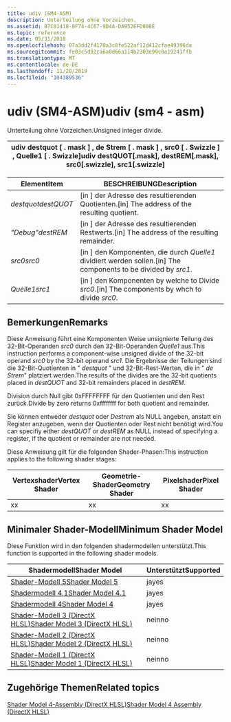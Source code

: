```yaml
---
title: udiv (SM4-ASM)
description: Unterteilung ohne Vorzeichen.
ms.assetid: 87C81418-0F74-4C67-9D4A-DA952EFD008E
ms.topic: reference
ms.date: 05/31/2018
ms.openlocfilehash: 07a3dd2f4170a3c8fe522af12d412cfae49396da
ms.sourcegitcommit: fe03c5d92ca6a0d66a114b2303e99c0a19241ffb
ms.translationtype: MT
ms.contentlocale: de-DE
ms.lasthandoff: 11/20/2019
ms.locfileid: "104389536"
---
```

# <a name="udiv-sm4---asm"></a><span data-ttu-id="195b6-103">udiv (SM4-ASM)</span><span class="sxs-lookup"><span data-stu-id="195b6-103">udiv (sm4 - asm)</span></span>

<span data-ttu-id="195b6-104">Unterteilung ohne Vorzeichen.</span><span class="sxs-lookup"><span data-stu-id="195b6-104">Unsigned integer divide.</span></span>



| <span data-ttu-id="195b6-105">udiv destquot \[ . mask \] , de Strem \[ . mask \] , src0 \[ . Swizzle \] , Quelle1 \[ . Swizzle\]</span><span class="sxs-lookup"><span data-stu-id="195b6-105">udiv destQUOT\[.mask\], destREM\[.mask\], src0\[.swizzle\], src1\[.swizzle\]</span></span> |
|------------------------------------------------------------------------------|



 



| <span data-ttu-id="195b6-106">Element</span><span class="sxs-lookup"><span data-stu-id="195b6-106">Item</span></span>                                                                                                   | <span data-ttu-id="195b6-107">BESCHREIBUNG</span><span class="sxs-lookup"><span data-stu-id="195b6-107">Description</span></span>                                                |
|--------------------------------------------------------------------------------------------------------|------------------------------------------------------------|
| <span data-ttu-id="195b6-108"><span id="destQUOT"></span><span id="destquot"></span><span id="DESTQUOT"></span>*destquot*</span><span class="sxs-lookup"><span data-stu-id="195b6-108"><span id="destQUOT"></span><span id="destquot"></span><span id="DESTQUOT"></span>*destQUOT*</span></span><br/> | <span data-ttu-id="195b6-109">\[in \] der Adresse des resultierenden Quotienten.</span><span class="sxs-lookup"><span data-stu-id="195b6-109">\[in\] The address of the resulting quotient.</span></span><br/>   |
| <span data-ttu-id="195b6-110"><span id="destREM"></span><span id="destrem"></span><span id="DESTREM"></span>*"Debug"*</span><span class="sxs-lookup"><span data-stu-id="195b6-110"><span id="destREM"></span><span id="destrem"></span><span id="DESTREM"></span>*destREM*</span></span><br/>     | <span data-ttu-id="195b6-111">\[in \] der Adresse des resultierenden Restwerts.</span><span class="sxs-lookup"><span data-stu-id="195b6-111">\[in\] The address of the resulting remainder.</span></span><br/>  |
| <span data-ttu-id="195b6-112"><span id="src0"></span><span id="SRC0"></span>*src0*</span><span class="sxs-lookup"><span data-stu-id="195b6-112"><span id="src0"></span><span id="SRC0"></span>*src0*</span></span><br/>                                        | <span data-ttu-id="195b6-113">\[in \] den Komponenten, die durch *Quelle1* dividiert werden sollen.</span><span class="sxs-lookup"><span data-stu-id="195b6-113">\[in\] The components to be divided by *src1*.</span></span><br/>  |
| <span data-ttu-id="195b6-114"><span id="src1"></span><span id="SRC1"></span>*Quelle1*</span><span class="sxs-lookup"><span data-stu-id="195b6-114"><span id="src1"></span><span id="SRC1"></span>*src1*</span></span><br/>                                        | <span data-ttu-id="195b6-115">\[in \] den Komponenten by welche to Divide *src0*.</span><span class="sxs-lookup"><span data-stu-id="195b6-115">\[in\] The components by whch to divide *src0*.</span></span><br/> |



 

## <a name="remarks"></a><span data-ttu-id="195b6-116">Bemerkungen</span><span class="sxs-lookup"><span data-stu-id="195b6-116">Remarks</span></span>

<span data-ttu-id="195b6-117">Diese Anweisung führt eine Komponenten Weise unsignierte Teilung des 32-Bit-Operanden *src0* durch den 32-Bit-Operanden *Quelle1* aus.</span><span class="sxs-lookup"><span data-stu-id="195b6-117">This instruction performs a component-wise unsigned divide of the 32-bit operand *src0* by the 32-bit operand *src1*.</span></span> <span data-ttu-id="195b6-118">Die Ergebnisse der Teilungen sind die 32-Bit-Quotienten in " *destquot* " und 32-Bit-Rest-Werten, die in " *de Strem*" platziert werden.</span><span class="sxs-lookup"><span data-stu-id="195b6-118">The results of the divides are the 32-bit quotients placed in *destQUOT* and 32-bit remainders placed in *destREM*.</span></span>

<span data-ttu-id="195b6-119">Division durch Null gibt 0xFFFFFFFF für den Quotienten und den Rest zurück.</span><span class="sxs-lookup"><span data-stu-id="195b6-119">Divide by zero returns 0xffffffff for both quotient and remainder.</span></span>

<span data-ttu-id="195b6-120">Sie können entweder *destquot* oder *Destrem* als NULL angeben, anstatt ein Register anzugeben, wenn der Quotienten oder Rest nicht benötigt wird.</span><span class="sxs-lookup"><span data-stu-id="195b6-120">You can specifiy either *destQUOT* or *destREM* as NULL instead of specifying a register, if the quotient or remainder are not needed.</span></span>

<span data-ttu-id="195b6-121">Diese Anweisung gilt für die folgenden Shader-Phasen:</span><span class="sxs-lookup"><span data-stu-id="195b6-121">This instruction applies to the following shader stages:</span></span>



| <span data-ttu-id="195b6-122">Vertexshader</span><span class="sxs-lookup"><span data-stu-id="195b6-122">Vertex Shader</span></span> | <span data-ttu-id="195b6-123">Geometrie-Shader</span><span class="sxs-lookup"><span data-stu-id="195b6-123">Geometry Shader</span></span> | <span data-ttu-id="195b6-124">Pixelshader</span><span class="sxs-lookup"><span data-stu-id="195b6-124">Pixel Shader</span></span> |
|---------------|-----------------|--------------|
| <span data-ttu-id="195b6-125">x</span><span class="sxs-lookup"><span data-stu-id="195b6-125">x</span></span>             | <span data-ttu-id="195b6-126">x</span><span class="sxs-lookup"><span data-stu-id="195b6-126">x</span></span>               | <span data-ttu-id="195b6-127">x</span><span class="sxs-lookup"><span data-stu-id="195b6-127">x</span></span>            |



 

## <a name="minimum-shader-model"></a><span data-ttu-id="195b6-128">Minimaler Shader-Modell</span><span class="sxs-lookup"><span data-stu-id="195b6-128">Minimum Shader Model</span></span>

<span data-ttu-id="195b6-129">Diese Funktion wird in den folgenden shadermodellen unterstützt.</span><span class="sxs-lookup"><span data-stu-id="195b6-129">This function is supported in the following shader models.</span></span>



| <span data-ttu-id="195b6-130">Shadermodell</span><span class="sxs-lookup"><span data-stu-id="195b6-130">Shader Model</span></span>                                              | <span data-ttu-id="195b6-131">Unterstützt</span><span class="sxs-lookup"><span data-stu-id="195b6-131">Supported</span></span> |
|-----------------------------------------------------------|-----------|
| [<span data-ttu-id="195b6-132">Shader-Modell 5</span><span class="sxs-lookup"><span data-stu-id="195b6-132">Shader Model 5</span></span>](d3d11-graphics-reference-sm5.md)        | <span data-ttu-id="195b6-133">ja</span><span class="sxs-lookup"><span data-stu-id="195b6-133">yes</span></span>       |
| [<span data-ttu-id="195b6-134">Shadermodell 4,1</span><span class="sxs-lookup"><span data-stu-id="195b6-134">Shader Model 4.1</span></span>](dx-graphics-hlsl-sm4.md)              | <span data-ttu-id="195b6-135">ja</span><span class="sxs-lookup"><span data-stu-id="195b6-135">yes</span></span>       |
| [<span data-ttu-id="195b6-136">Shadermodell 4</span><span class="sxs-lookup"><span data-stu-id="195b6-136">Shader Model 4</span></span>](dx-graphics-hlsl-sm4.md)                | <span data-ttu-id="195b6-137">ja</span><span class="sxs-lookup"><span data-stu-id="195b6-137">yes</span></span>       |
| [<span data-ttu-id="195b6-138">Shader-Modell 3 (DirectX HLSL)</span><span class="sxs-lookup"><span data-stu-id="195b6-138">Shader Model 3 (DirectX HLSL)</span></span>](dx-graphics-hlsl-sm3.md) | <span data-ttu-id="195b6-139">nein</span><span class="sxs-lookup"><span data-stu-id="195b6-139">no</span></span>        |
| [<span data-ttu-id="195b6-140">Shader-Modell 2 (DirectX HLSL)</span><span class="sxs-lookup"><span data-stu-id="195b6-140">Shader Model 2 (DirectX HLSL)</span></span>](dx-graphics-hlsl-sm2.md) | <span data-ttu-id="195b6-141">nein</span><span class="sxs-lookup"><span data-stu-id="195b6-141">no</span></span>        |
| [<span data-ttu-id="195b6-142">Shader-Modell 1 (DirectX HLSL)</span><span class="sxs-lookup"><span data-stu-id="195b6-142">Shader Model 1 (DirectX HLSL)</span></span>](dx-graphics-hlsl-sm1.md) | <span data-ttu-id="195b6-143">nein</span><span class="sxs-lookup"><span data-stu-id="195b6-143">no</span></span>        |



 

## <a name="related-topics"></a><span data-ttu-id="195b6-144">Zugehörige Themen</span><span class="sxs-lookup"><span data-stu-id="195b6-144">Related topics</span></span>

<dl> <dt>

[<span data-ttu-id="195b6-145">Shader Model 4-Assembly (DirectX HLSL)</span><span class="sxs-lookup"><span data-stu-id="195b6-145">Shader Model 4 Assembly (DirectX HLSL)</span></span>](dx-graphics-hlsl-sm4-asm.md)
</dt> </dl>

 

 





